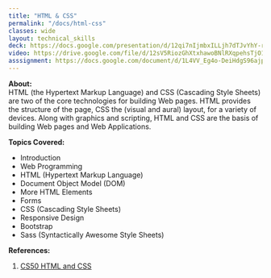```yaml
---
title: "HTML & CSS"
permalink: "/docs/html-css"
classes: wide
layout: technical_skills
deck: https://docs.google.com/presentation/d/12qi7nIjmbxILLjh7dTJvYhY-riv-wsBEjrXusLa7zk8/edit?usp=sharing
video: https://drive.google.com/file/d/12sV5RiozGhXtxhawoBNlRXqpehsTjO1u/view?usp=sharing
asssignment: https://docs.google.com/document/d/1L4VV_Eg4o-DeiHdgS96ajp9pL2LFjfwiTn_Aip3wOMw/edit?usp=sharing
---
```


**About:**  
HTML (the Hypertext Markup Language) and CSS (Cascading Style Sheets) are two of the core technologies for building Web pages. HTML provides the structure of the page, CSS the (visual and aural) layout, for a variety of devices. Along with graphics and scripting, HTML and CSS are the basis of building Web pages and Web Applications.

**Topics Covered:**

- Introduction
- Web Programming
- HTML (Hypertext Markup Language)
- Document Object Model (DOM)
- More HTML Elements
- Forms
- CSS (Cascading Style Sheets)
- Responsive Design
- Bootstrap
- Sass (Syntactically Awesome Style Sheets)

**References:**

1. [CS50 HTML and CSS](https://cs50.harvard.edu/web/2020/weeks/0/)
